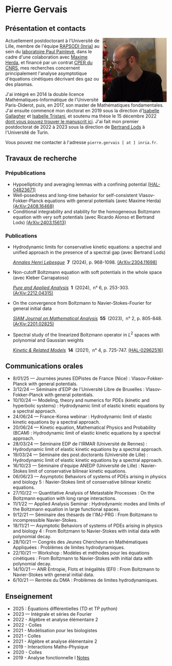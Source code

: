 # Pierre Gervais

## Présentation et contacts

<img align="right" src="Pierre.jpeg" width="200px">

Actuellement postdoctorant à l'Université de Lille, membre de l'équipe [RAPSODI (Inria)](https://team.inria.fr/rapsodi/fr/) au sein du [laboratoire Paul Painlevé](https://math.univ-lille.fr/), dans le cadre d'une colaboration avec [Maxime Herda](http://chercheurs.lille.inria.fr/herda/), et financé par un contrat [CPER du CNRS](https://www.hauts-de-france.cnrs.fr/fr/une-excellence-de-la-recherche-academique), mes recherches concernent principalement l'analyse asymptotique d'équations cinétiques décrivant des gaz ou des plasmas.

J'ai intégré en 2014 la double licence Mathématiques-Informatique de l'Université Paris-Diderot, puis, en 2017, son master de Mathématiques fondamentales. J'ai ensuite commencé mon doctorat en 2019 sous la direction d'[Isabelle Gallagher](https://www.math.ens.fr/~gallagher/) et [Isabelle Tristani](http://tristani.perso.math.cnrs.fr), et soutenu ma thèse le 15 décembre 2022 [dont vous pouvez trouver le manuscrit ici](These.pdf). J'ai fait mon premier postdoctorat de 2022 à 2023 sous la direction de [Bertrand Lods](https://sites.google.com/site/bertrandlods/) à l'Université de Turin.

Vous pouvez me contacter à l'adresse ```pierre.gervais [ at ] inria.fr```.

## Travaux de recherche

### Prépublications
- Hypoellipticity and averaging lemmas with a confining potential [(HAL-04823671)](https://hal.science/hal-04823671)
- Well-posedness and long-time behavior for self-consistent Vlasov-Fokker-Planck equations with general potentials (avec Maxime Herda) [(ArXiv:2408.16468)](http://arxiv.org/abs/2408.16468)
- Conditional integrability and stability for the homogeneous Boltzmann equation with very soft potentials (avec Ricardo Alonso et Bertrand Lods) [(ArXiv:2403.15613)](https://arxiv.org/abs/2403.15613)

### Publications
- Hydrodynamic limits for conservative kinetic equations: a spectral and unified approach in the presence of a spectral gap (avec Bertrand Lods)
  
  [_Annales Henri Lebesgue_](https://ahl.centre-mersenne.org/item/AHL_2024__7__969_0/) **7** (2024),  p. 968-1098.  [(ArXiv:2304.11698)](https://arxiv.org/abs/2304.11698)

- Non-cutoff Boltzmann equation with soft potentials in the whole space (avec Kleber Carrapatoso)

  [_Pure and Applied Analysis_](https://msp.org/paa/2024/6-1/p06.xhtml) **1** (2024), n° 6,  p. 253-303.  [(ArXiv:2212.04315)](https://arxiv.org/abs/2212.04315)

- On the convergence from Boltzmann to Navier-Stokes-Fourier for general initial data

  [_SIAM Journal on Mathematical Analysis_](https://epubs.siam.org/doi/10.1137/22M1471687) **55** (2023), n° 2,  p. 805-848.  [(ArXiv:2201.02825)](https://arxiv.org/abs/2201.02825)

- Spectral study of the linearized Boltzmann operator in $L^2$ spaces with polynomial and Gaussian weights

  [_Kinetic & Related Models_](https://www.aimsciences.org/article/doi/10.3934/krm.2021022) **14** (2021), n° 4,  p. 725-747.  [(HAL-02962516)](https://hal.archives-ouvertes.fr/hal-02962516)

## Communications orales
- 8/01/25 — Journées jeunes EDPistes de France (Nice) : Vlasov-Fokker-Planck with general potentials.
- 3/12/24 — Séminaire d'EDP de l'Université Libre de Bruxelles : Vlasov-Fokker-Planck with general potentials.
- 10/10/24 — Modeling, theory and numerics for PDEs (kinetic and hyperbolic systems) : Hydrodynamic limit of elastic kinetic equations by a spectral approach.
- 24/06/24 — France-Korea webinar : Hydrodynamic limit of elastic kinetic equations by a spectral approach.
- 20/06/24 — Kinetic equation, Mathematical Physics and Probability (BCAM) : Hydrodynamic limit of elastic kinetic equations by a spectral approach.
- 28/03/24 — Séminaire EDP de l'IRMAR (Université de Rennes) : Hydrodynamic limit of elastic kinetic equations by a spectral approach.
- 19/03/24 — Séminaire des post.doctorants (Université de Lille) : Hydrodynamic limit of elastic kinetic equations by a spectral approach.
- 16/10/23 — Séminaire d'équipe ANEDP (Université de Lille) : Navier-Stokes limit of conservative bilinear kinetic equations.
- 06/06/23 — Asymptotic Behaviors of systems of PDEs arising in physics and biology 5 : Navier-Stokes limit of conservative bilinear kinetic equations.
- 27/10/22 — Quantitative Analysis of Metastable Processes : On the Boltzmann equation with long range interactions.
- 11/1/22 — Applied Analysis Seminar : Hydrodynamic modes and limits of the Boltzmann equation in large functional spaces.
- 9/12/21 — Séminaire des thésards de l'IMJ-PRG : From Boltzmann to incompressible Navier-Stokes.
- 18/11/21 — Asymptotic Behaviors of systems of PDEs arising in physics and biology 4 : From Boltzmann to Navier-Stokes with initial data with polynomial decay.
- 28/10/21 — Congrès des Jeunes Chercheurs en Mathématiques Appliquées : Problèmes de limites hydrodynamiques.
- 22/10/21 — Workshop : Modèles et méthodes pour les équations cinétiques : From Boltzmann to Navier-Stokes with initial data with polynomial decay.
- 14/10/21 — ANR Entropie, Flots et Inégalités (EFI) : From Boltzmann to Navier-Stokes with general initial data.
- 6/10/21 — Rentrée du DMA : Problèmes de limites hydrodynamiques.

## Enseignement
- 2025 : Équations différentielles (TD et TP python)
- 2023 — Intégrale et séries de Fourier
- 2022 - Algèbre et analyse élémentaire 2
- 2022 - Colles
- 2021 - Modélisation pour les biologistes
- 2021 - Colles
- 2021 - Algèbre et analyse élémentaire 2
- 2019 - Interactions Maths-Physique
- 2020 - Colles
- 2019 - Analyse fonctionnelle I [Notes](AF_I.pdf)
